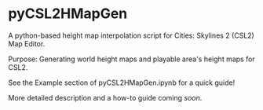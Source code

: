 # pyCSL2HMapGen
A python-based height map interpolation script for Cities: Skylines 2 (CSL2) Map Editor.

Purpose: Generating world height maps and playable area's height maps for CSL2.

See the Example section of pyCSL2HMapGen.ipynb for a quick guide!

More detailed description and a how-to guide coming *soon*.

